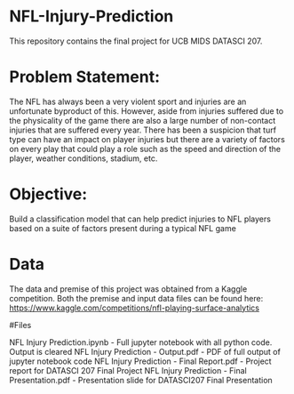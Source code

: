 # NFL-Injury-Prediction

This repository contains the final project for UCB MIDS DATASCI 207.

# Problem Statement:
The NFL has always been a very violent sport and injuries are an unfortunate byproduct of this. However, aside from injuries suffered due to the physicality of the game there are also a large number of non-contact injuries that are suffered every year. There has been a suspicion that turf type can have an impact on player injuries but there are a variety of factors on every play that could play a role such as the speed and direction of the player, weather conditions, stadium, etc. 

# Objective:
Build a classification model that can help predict injuries to NFL players based on a suite of factors present during a typical NFL game

# Data
The data and premise of this project was obtained from a Kaggle competition. Both the premise and input data files can be found here: https://www.kaggle.com/competitions/nfl-playing-surface-analytics

#Files

NFL Injury Prediction.ipynb - Full jupyter notebook with all python code. Output is cleared
NFL Injury Prediction - Output.pdf - PDF of full output of jupyter notebook code
NFL Injury Prediction - Final Report.pdf - Project report for DATASCI 207 Final Project
NFL Injury Prediction - Final Presentation.pdf - Presentation slide for DATASCI207 Final Presentation
